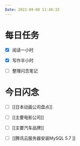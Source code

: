 ```yaml
---
Date: 2022-09-08 11:49:33
---
```


# 每日任务
- [x] 阅读一小时
- [x] 写作半小时
- [ ] 整理闪念笔记


# 今日闪念
- [ ] [[日本动画公司盘点]]
- [ ] [[主要电影公司]]
- [ ] [[主要汽车品牌]]
- [ ] [[腾讯云服务器安装MySQL 5.7 ]]




